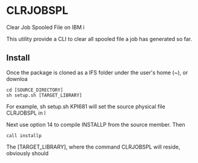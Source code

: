 # CLRJOBSPL
Clear Job Spooled File on IBM i

This utility provide a CLI to clear all spooled file a job has generated so far.

## Install
Once the package is cloned as a IFS folder under the user's home (~), or downloa

```
cd [SOURCE_DIRECTORY]
sh setup.sh [TARGET_LIBRARY]
```
For example, sh setup.sh KPI681 will set the source physical file CLRJOBSPL in l

Next use option 14 to compile INSTALLP from the source member. Then
```
call installp
```
The [TARGET_LIBRARY], where the command CLRJOBSPL will reside, obviously should



